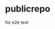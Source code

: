 # publicrepo
for e2e test















































































































































































































































































































































































































































































































































































































































































































































































































































































































































































































































































































































































































































































































































































































































































































































































































































































































































































































































































































































































































































































































































































































































































































































































































































































































































































































































































































































































































































































































































































































































































































































































































































































































































































































































